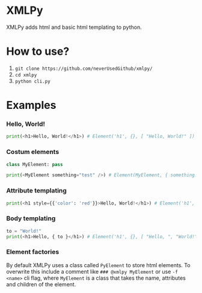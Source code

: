 # XMLPy
XMLPy adds html and basic html templating to python.

# How to use?
1. `git clone https://github.com/neverUsedGithub/xmlpy/`
2. `cd xmlpy`
3. `python cli.py`

# Examples
### Hello, World!
```py
print(<h1>Hello, World!</h1>) # Element('h1', {}, [ "Hello, World!" ])
```

### Costum elements
```py
class MyElement: pass

print(<MyElement something="test" />) # Element(MyElement, { something: 'test' }, [])
```

### Attribute templating
```py
print(<h1 style={{'color': 'red'}}>Hello, World!</h1>) # Element('h1', { style: { color: 'red' } }, [ 'Hello, World!' ])
```

### Body templating
```py
to = "World!"
print(<h1>Hello, { to }</h1>) # Element('h1', {}, [ "Hello, ", "World!" ])
```

### Element factories
By default XMLPy uses a class called `PyElement` to store html elements. To overwrite this include a comment like `### @xmlpy MyElement` or use `-f <name>` cli flag, where `MyElement` is a class that takes the name, attributes and children of the element.